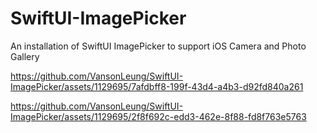 # SwiftUI-ImagePicker
An installation of SwiftUI ImagePicker to support iOS Camera and Photo Gallery


https://github.com/VansonLeung/SwiftUI-ImagePicker/assets/1129695/7afdbff8-199f-43d4-a4b3-d92fd840a261



https://github.com/VansonLeung/SwiftUI-ImagePicker/assets/1129695/2f8f692c-edd3-462e-8f88-fd8f763e5763

